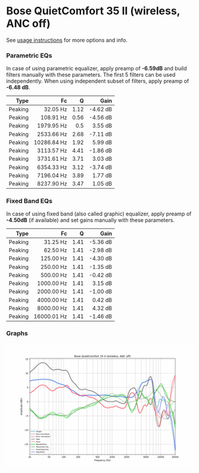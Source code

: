 # Bose QuietComfort 35 II (wireless, ANC off)
See [usage instructions](https://github.com/jaakkopasanen/AutoEq#usage) for more options and info.

### Parametric EQs
In case of using parametric equalizer, apply preamp of **-6.59dB** and build filters manually
with these parameters. The first 5 filters can be used independently.
When using independent subset of filters, apply preamp of **-6.48 dB**.

| Type    | Fc          |    Q | Gain     |
|--------:|------------:|-----:|---------:|
| Peaking | 32.05 Hz    | 1.12 | -4.62 dB |
| Peaking | 108.91 Hz   | 0.56 | -4.56 dB |
| Peaking | 1979.95 Hz  | 0.5  | 3.55 dB  |
| Peaking | 2533.66 Hz  | 2.68 | -7.11 dB |
| Peaking | 10286.84 Hz | 1.92 | 5.99 dB  |
| Peaking | 3113.57 Hz  | 4.41 | -1.86 dB |
| Peaking | 3731.61 Hz  | 3.71 | 3.03 dB  |
| Peaking | 6354.33 Hz  | 3.12 | -3.74 dB |
| Peaking | 7196.04 Hz  | 3.89 | 1.77 dB  |
| Peaking | 8237.90 Hz  | 3.47 | 1.05 dB  |

### Fixed Band EQs
In case of using fixed band (also called graphic) equalizer, apply preamp of **-4.50dB**
(if available) and set gains manually with these parameters.

| Type    | Fc          |    Q | Gain     |
|--------:|------------:|-----:|---------:|
| Peaking | 31.25 Hz    | 1.41 | -5.36 dB |
| Peaking | 62.50 Hz    | 1.41 | -2.98 dB |
| Peaking | 125.00 Hz   | 1.41 | -4.30 dB |
| Peaking | 250.00 Hz   | 1.41 | -1.35 dB |
| Peaking | 500.00 Hz   | 1.41 | -0.42 dB |
| Peaking | 1000.00 Hz  | 1.41 | 3.15 dB  |
| Peaking | 2000.00 Hz  | 1.41 | -1.00 dB |
| Peaking | 4000.00 Hz  | 1.41 | 0.42 dB  |
| Peaking | 8000.00 Hz  | 1.41 | 4.32 dB  |
| Peaking | 16000.01 Hz | 1.41 | -1.46 dB |

### Graphs
![](./Bose%20QuietComfort%2035%20II%20(wireless,%20ANC%20off).png)